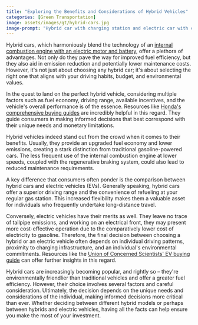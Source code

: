 ```yaml
---
title: "Exploring the Benefits and Considerations of Hybrid Vehicles"
categories: [Green Transportation]
image: assets/images/gt/hybrid-cars.jpg
image-prompt: "Hybrid car with charging station and electric car with charging station"
---
```


Hybrid cars, which harmoniously blend the technology of an [internal combustion engine with an electric motor and battery](https://www.firestonecompleteautocare.com/blog/maintenance/hybrid-electric-cars-advantages-and-disadvantages/), offer a plethora of advantages. Not only do they pave the way for improved fuel efficiency, but they also aid in emission reduction and potentially lower maintenance costs. However, it's not just about choosing any hybrid car; it's about selecting the right one that aligns with your driving habits, budget, and environmental values.

In the quest to land on the perfect hybrid vehicle, considering multiple factors such as fuel economy, driving range, available incentives, and the vehicle's overall performance is of the essence. Resources like [Honda's comprehensive buying guides](https://www.honda.co.uk/engineroom/cars/the-pros-and-cons-of-hybrid-cars/) are incredibly helpful in this regard. They guide consumers in making informed decisions that best correspond with their unique needs and monetary limitations.

Hybrid vehicles indeed stand out from the crowd when it comes to their benefits. Usually, they provide an upgraded fuel economy and lower emissions, creating a stark distinction from traditional gasoline-powered cars. The less frequent use of the internal combustion engine at lower speeds, coupled with the regenerative braking system, could also lead to reduced maintenance requirements.

A key difference that consumers often ponder is the comparison between hybrid cars and electric vehicles (EVs). Generally speaking, hybrid cars offer a superior driving range and the convenience of refueling at your regular gas station. This increased flexibility makes them a valuable asset for individuals who frequently undertake long-distance travel. 

Conversely, electric vehicles have their merits as well. They leave no trace of tailpipe emissions, and working on an electrical front, they may present more cost-effective operation due to the comparatively lower cost of electricity to gasoline. Therefore, the final decision between choosing a hybrid or an electric vehicle often depends on individual driving patterns, proximity to charging infrastructure, and an individual's environmental commitments. Resources like the [Union of Concerned Scientists' EV buying guide](https://www.ucsusa.org/resources/ev-buying-guide) can offer further insights in this regard.

Hybrid cars are increasingly becoming popular, and rightly so – they're environmentally friendlier than traditional vehicles and offer a greater fuel efficiency. However, their choice involves several factors and careful consideration. Ultimately, the decision depends on the unique needs and considerations of the individual, making informed decisions more critical than ever. Whether deciding between different hybrid models or perhaps between hybrids and electric vehicles, having all the facts can help ensure you make the most of your investment.